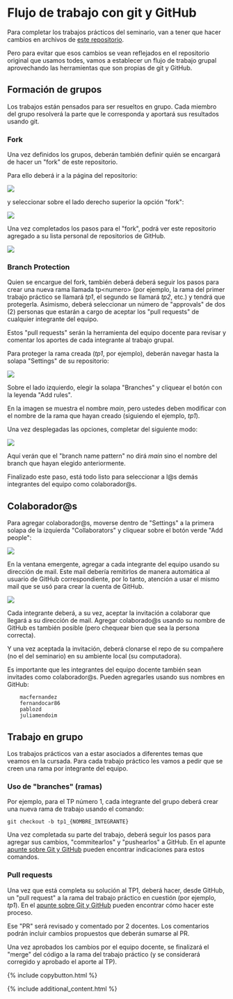 # Flujo de trabajo con git y GitHub

Para completar los trabajos prácticos del seminario, van a tener que hacer cambios en archivos de [este repositorio](https://github.com/fernandocar86/seminario-gramaticas-formales).

Pero para evitar que esos cambios se vean reflejados en el repositorio original que usamos todes, vamos a establecer un flujo de trabajo grupal aprovechando las herramientas que son propias de git y GitHub.

## Formación de grupos

Los trabajos están pensados para ser resueltos en grupo. Cada miembro del grupo resolverá la parte que le corresponda y aportará sus resultados usando git.

### Fork

Una vez definidos los grupos, deberán también definir quién se encargará de hacer un "fork" de este repositorio.

Para ello deberá ir a la página del repositorio:

![](./workflow-images/2022-03-06-20-14-37.png)

y seleccionar sobre el lado derecho superior la opción "fork":

![](./workflow-images/2022-03-06-20-16-01.png)

Una vez completados los pasos para el "fork", podrá ver este repositorio agregado a su lista personal de repositorios de GitHub.

![](./workflow-images/2022-03-06-20-19-01.png)

### Branch Protection

Quien se encargue del fork, también deberá deberá seguir los pasos para crear una nueva rama llamada tp\<numero> (por ejemplo, la rama del primer trabajo práctico se llamará _tp1_, el segundo se llamará _tp2_, etc.) y tendrá que protegerla. Asimismo, deberá seleccionar un número de "approvals" de dos (2) personas que estarán a cargo de aceptar los "pull requests" de cualquier integrante del equipo.

Estos "pull requests" serán la herramienta del equipo docente para revisar y comentar los aportes de cada integrante al trabajo grupal.

Para proteger la rama creada (_tp1_, por ejemplo), deberán navegar hasta la solapa "Settings" de su repositorio:

![](./workflow-images/2022-03-06-20-53-51.png)

Sobre el lado izquierdo, elegir la solapa "Branches" y cliquear el botón con la leyenda "Add rules".

En la imagen se muestra el nombre _main_, pero ustedes deben modificar con el nombre de la rama que hayan creado (siguiendo el ejemplo, _tp1_).

Una vez desplegadas las opciones, completar del siguiente modo:

![](./workflow-images/2022-03-06-20-32-10.png)

Aquí verán que el "branch name pattern" no dirá _main_ sino el nombre del branch que hayan elegido anteriormente.

Finalizado este paso, está todo listo para seleccionar a l@s demás integrantes del equipo como colaborador@s.

## Colaborador@s

Para agregar colaborador@s, moverse dentro de "Settings" a la primera solapa de la izquierda "Collaborators" y cliquear sobre el botón verde "Add people":

![](./workflow-images/2022-03-06-20-37-56.png)

En la ventana emergente, agregar a cada integrante del equipo usando su dirección de mail. Este mail debería remitirlos de manera automática al usuario de GitHub correspondiente, por lo tanto, atención a usar el mismo mail que se usó para crear la cuenta de GitHub.

![](./workflow-images/2022-03-06-20-40-09.png)

Cada integrante deberá, a su vez, aceptar la invitación a colaborar que llegará a su dirección de mail. Agregar colaborado@s usando su nombre de GitHub es también posible (pero chequear bien que sea la persona correcta).

Y una vez aceptada la invitación, deberá clonarse el repo de su compañere (no el del seminario) en su ambiente local (su computadora).

Es importante que les integrantes del equipo docente también sean invitades como colaborador@s. Pueden agregarles usando sus nombres en GitHub:

        macfernandez
        fernandocar86
        pablozd
        juliamendoim

## Trabajo en grupo

Los trabajos prácticos van a estar asociados a diferentes temas que veamos en la cursada. Para cada trabajo práctico les vamos a pedir que se creen una rama por integrante del equipo.

### Uso de "branches" (ramas)

Por ejemplo, para el TP número 1, cada integrante del grupo deberá crear una nueva rama de trabajo usando el comando:

```{bash}
git checkout -b tp1_{NOMBRE_INTEGRANTE}
```

Una vez completada su parte del trabajo, deberá seguir los pasos para agregar sus cambios, "commitearlos" y "pushearlos" a GitHub. En el apunte [apunte sobre Git y GitHub](./Clase-02/git-basics.md) pueden encontrar indicaciones para estos comandos.

### Pull requests

Una vez que está completa su solución al TP1, deberá hacer, desde GitHub, un "pull request" a la rama del trabajo práctico en cuestión (por ejemplo, _tp1_). En el [apunte sobre Git y GitHub](./Clase-02/git-basics.md) pueden encontrar cómo hacer este proceso.

Ese "PR" será revisado y comentado por 2 docentes. Los comentarios podrán incluir cambios propuestos que deberán sumarse al PR.

Una vez aprobados los cambios por el equipo docente, se finalizará el "merge" del código a la rama del trabajo práctico (y se considerará corregido y aprobado el aporte al TP).

{% include copybutton.html %}

{% include additional_content.html %}
